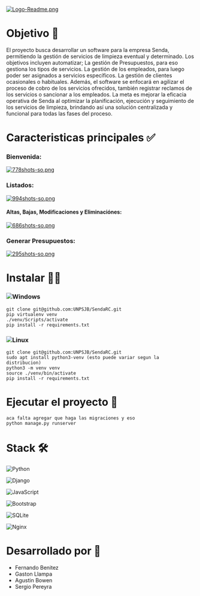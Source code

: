 [![Logo-Readme.png](https://i.postimg.cc/HWZ4x8QX/Logo-Readme.png)](https://postimg.cc/WtZJY3Y1)

# Objetivo 📄
El proyecto busca desarrollar un software para la empresa Senda, permitiendo la gestión de servicios de limpieza eventual y determinado. Los objetivos incluyen automatizar; La gestión de Presupuestos, para eso gestiona los tipos de servicios. La gestión de los empleados, para luego poder ser asignados a servicios específicos. La gestión de clientes ocasionales o habituales. Además, el software se enfocará en agilizar el proceso de cobro de los servicios ofrecidos, también registrar reclamos de los servicios o sancionar a los empleados. La meta es mejorar la eficacia operativa de Senda al optimizar la planificación, ejecución y seguimiento de los servicios de limpieza, brindando así una solución centralizada y funcional para todas las fases del proceso.

# Caracteristicas principales ✅
### Bienvenida:
[![778shots-so.png](https://i.postimg.cc/DZ4qbJ49/778shots-so.png)](https://postimg.cc/sQyBk2cm) <br>
### Listados:
[![994shots-so.png](https://i.postimg.cc/qqf2cJ8z/994shots-so.png)](https://postimg.cc/7GVCwytk) <br>
#### Altas, Bajas, Modificaciones y Eliminaciónes: 
[![686shots-so.png](https://i.postimg.cc/MZR76BSR/686shots-so.png)](https://postimg.cc/hhDzMfhP) <br>
### Generar Presupuestos: 
[![295shots-so.png](https://i.postimg.cc/MKm1R8Xp/295shots-so.png)](https://postimg.cc/WhtDLCMB) <br>

# Instalar 🧑‍💻
### ![Windows](https://img.shields.io/badge/Windows-0078D6?style=for-the-badge&logo=windows&logoColor=white)
~~~
git clone git@github.com:UNPSJB/SendaRC.git
pip virtualenv venv
./venv/Scripts/activate
pip install -r requirements.txt
~~~

### ![Linux](https://img.shields.io/badge/Linux-FCC624?style=for-the-badge&logo=linux&logoColor=black)
~~~
git clone git@github.com:UNPSJB/SendaRC.git
sudo apt install python3-venv (esto puede variar segun la distribucion) 
python3 -m venv venv 
source ./venv/bin/activate
pip install -r requirements.txt
~~~

# Ejecutar el proyecto 🏃
~~~
aca falta agregar que haga las migraciones y eso
python manage.py runserver
~~~

# Stack 🛠️ 
![Python](https://img.shields.io/badge/python-3670A0?style=for-the-badge&logo=python&logoColor=ffdd54)<br>

![Django](https://img.shields.io/badge/django-%23092E20.svg?style=for-the-badge&logo=django&logoColor=white)<br> 

![JavaScript](https://img.shields.io/badge/javascript-%23323330.svg?style=for-the-badge&logo=javascript&logoColor=%23F7DF1E)<br> 

![Bootstrap](https://img.shields.io/badge/bootstrap-%238511FA.svg?style=for-the-badge&logo=bootstrap&logoColor=white)<br>

![SQLite](https://img.shields.io/badge/sqlite-%2307405e.svg?style=for-the-badge&logo=sqlite&logoColor=white)<br> 

![Nginx](https://img.shields.io/badge/nginx-%23009639.svg?style=for-the-badge&logo=nginx&logoColor=white)<br>

# Desarrollado por 🗿
- Fernando Benitez<br>
- Gaston Llampa<br>
- Agustin Bowen<br> 
- Sergio Pereyra<br> 

